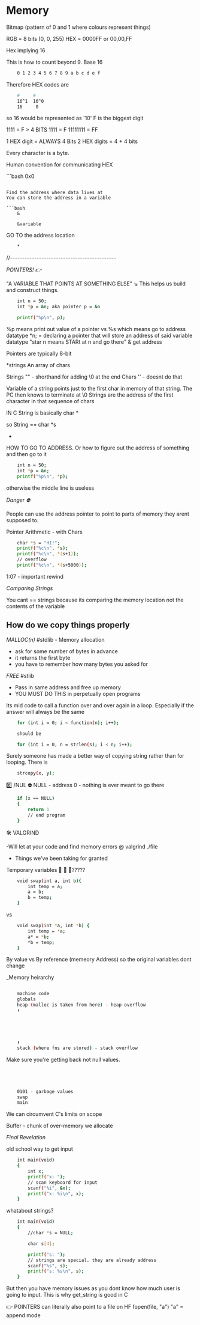 # Memory

Bitmap (pattern of 0 and 1 where colours represent things)

RGB = 8 bits (0, 0, 255)
HEX = 0000FF or 00,00,FF

Hex implying 16

This is how to count beyond 9. Base 16

```bash
    0 1 2 3 4 5 6 7 8 9 a b c d e f
```

Therefore HEX codes are

```bash
    #     #
    16^1  16^0
    16     0
```

so 16 would be represented as '10'
F is the biggest digit

1111 = F > 4 BITS
1111 = F
11111111 = FF

1 HEX digit = ALWAYS 4 Bits
2 HEX digits = 4 + 4 bits

Every character is a byte.

Human convention for communicating HEX

\```bash
0x0

````

Find the address where data lives at
You can store the address in a variable

```bash
    &

    &variable
````

GO TO the address location

```bash
    *

```

//--------------------------------------------

_POINTERS! 👉_

"A VARIABLE THAT POINTS AT SOMETHING ELSE" ↘️
This helps us build and construct things.

```bash
    int n = 50;
    int *p = &n; aka pointer p = &n

    printf("%p\n", p);
```

%p means print out value of a pointer vs %s which means go to address
datatype \*n; = declaring a pointer that will store an address of said variable datatype
"star n means STARt at n and go there"
& get address

Pointers are typically 8-bit

\*strings
An array of chars

Strings "" - shorthand for adding \0 at the end
Chars '' - doesnt do that

Variable of a string points just to the first char in memory of that string. The PC then knows to terminate at \0
Strings are the address of the first character in that sequence of chars

IN C String is basically char \*

so String == char \*s

-

HOW TO GO TO ADDRESS. Or how to figure out the address of something and then go to it

```bash
    int n = 50;
    int *p = &n;
    printf("%p\n", *p);

```

otherwise the middle line is useless

_Danger ⛔️_

People can use the address pointer to point to parts of memory they arent supposed to.

Pointer Arithmetic - with Chars

```bash
    char *s = "HI!";
    printf("%c\n", *s);
    printf("%c\n", *(s+1));
    // overflow
    printf("%c\n", *(s+5000));
```

1:07 - important rewind

_Comparing Strings_

You cant == strings because its comparing the memory location not the contents of the variable

## How do we copy things properly

_MALLOC(n)_ #stdlib - Memory allocation

- ask for some number of bytes in advance
- it returns the first byte
- you have to remember how many bytes you asked for

_FREE_ #stlib

- Pass in same address and free up memory
- YOU MUST DO THIS in perpetually open programs

Its mid code to call a function over and over again in a loop. Especially if the answer will always be the same

```bash
    for (int i = 0; i < function(n); i++);

    should be

    for (int i = 0, n = strlen(s); i < n; i++);
```

Surely someone has made a better way of copying string rather than for looping. There is

```bash
    strcopy(x, y);
```

0️⃣ /NUL
⛔️ NULL - address 0 - nothing is ever meant to go there

```bash
    if (x == NULL)
    {
        return 1
        // end program
    }
```

🛠 VALGRIND

-Will let at your code and find memory errors @ valgrind ./file

- Things we've been taking for granted

Temporary variables 🍷 🔀 🍷?????

```bash
    void swap(int a, int b){
        int temp = a;
        a = b;
        b = temp;
    }
```

vs

```bash
    void swap(int *a, int *b) {
        int temp = *a;
        a* = *b;
        *b = temp;
    }
```

By value vs By reference (memeory Address) so the original variables dont change

\_Memory heirarchy

```bash

    machine code
    globals
    heap (malloc is taken from here) - heap overflow
    ⬇️





    ⬆️
    stack (where fns are stored) - stack overflow
```

Make sure you're getting back not null values.

```bash




    0101 - garbage values
    swap
    main
```

We can circumvent C's limits on scope

Buffer - chunk of over-memory we allocate

_Final Revelation_

old school way to get input

```bash
    int main(void)
    {
        int x;
        printf("x: ");
        // scan keyboard for input
        scanf("%i", &x);
        printf("x: %i\n", x);
    }
```

whatabout strings?

```bash
    int main(void)
    {
        //char *s = NULL;

        char s[4];

        printf("s: ");
        // strings are special. they are already address
        scanf("%s", s);
        printf("s: %s\n", s);
    }
```

But then you have memory issues as you dont know how much user is going to input. This is why get_string is good in C

👉 POINTERS can literally also point to a file on HF
fopen(file, "a") "a" = append mode
